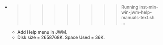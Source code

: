 * >>>>>>>>> Running inst-min-win-jwm-help-manuals-text.sh ...
  * Add Help menu in JWM.
  * Disk size = 2658768K. Space Used = 36K.
